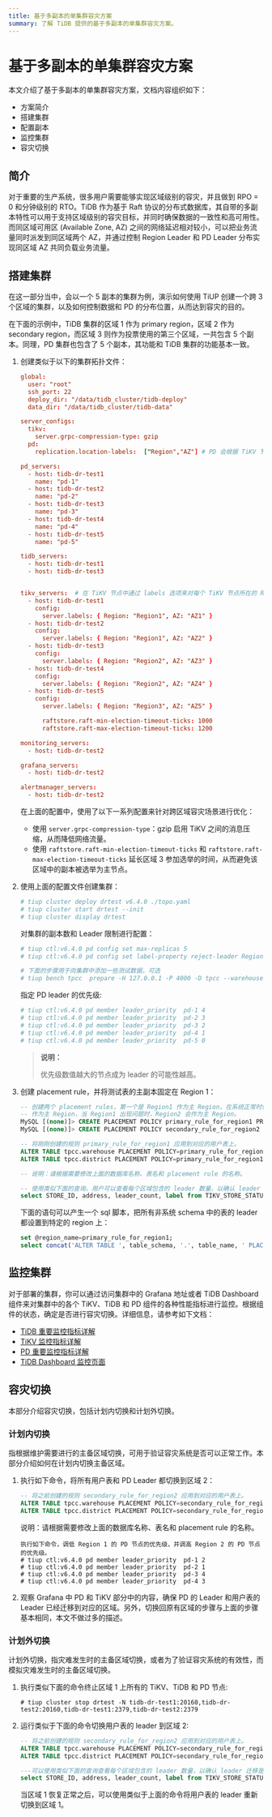 ```yaml
---
title: 基于多副本的单集群容灾方案
summary: 了解 TiDB 提供的基于多副本的单集群容灾方案。
---
```


# 基于多副本的单集群容灾方案

本文介绍了基于多副本的单集群容灾方案，文档内容组织如下：

- 方案简介
- 搭建集群
- 配置副本
- 监控集群
- 容灾切换

## 简介

对于重要的生产系统，很多用户需要能够实现区域级别的容灾，并且做到 RPO = 0 和分钟级别的 RTO。TiDB 作为基于 Raft 协议的分布式数据库，其自带的多副本特性可以用于支持区域级别的容灾目标，并同时确保数据的一致性和高可用性。而同区域可用区 (Available Zone, AZ) 之间的网络延迟相对较小，可以把业务流量同时派发到同区域两个 AZ，并通过控制 Region Leader 和 PD Leader 分布实现同区域 AZ 共同负载业务流量。

## 搭建集群

在这一部分当中，会以一个 5 副本的集群为例，演示如何使用 TiUP 创建一个跨 3 个区域的集群，以及如何控制数据和 PD 的分布位置，从而达到容灾的目的。

在下面的示例中，TiDB 集群的区域 1 作为 primary region，区域 2 作为 secondary region，而区域 3 则作为投票使用的第三个区域，一共包含 5 个副本。同理，PD 集群也包含了 5 个副本，其功能和 TiDB 集群的功能基本一致。

1. 创建类似于以下的集群拓扑文件：

    ```toml
    global:
      user: "root"
      ssh_port: 22
      deploy_dir: "/data/tidb_cluster/tidb-deploy"
      data_dir: "/data/tidb_cluster/tidb-data"

    server_configs:
      tikv:
        server.grpc-compression-type: gzip
      pd:
        replication.location-labels:  ["Region","AZ"] # PD 会根据 TiKV 节点的 Region 和 AZ 配置来进行副本的调度。

    pd_servers:
      - host: tidb-dr-test1
        name: "pd-1"
      - host: tidb-dr-test2
        name: "pd-2"
      - host: tidb-dr-test3
        name: "pd-3"
      - host: tidb-dr-test4
        name: "pd-4"
      - host: tidb-dr-test5
        name: "pd-5"

    tidb_servers:
      - host: tidb-dr-test1
      - host: tidb-dr-test3


    tikv_servers:  # 在 TiKV 节点中通过 labels 选项来对每个 TiKV 节点所在的 Region 和 AZ 进行标记
      - host: tidb-dr-test1
        config:
          server.labels: { Region: "Region1", AZ: "AZ1" }
      - host: tidb-dr-test2
        config:
          server.labels: { Region: "Region1", AZ: "AZ2" }
      - host: tidb-dr-test3
        config:
          server.labels: { Region: "Region2", AZ: "AZ3" }
      - host: tidb-dr-test4
        config:
          server.labels: { Region: "Region2", AZ: "AZ4" }
      - host: tidb-dr-test5
        config:
          server.labels: { Region: "Region3", AZ: "AZ5" }

          raftstore.raft-min-election-timeout-ticks: 1000
          raftstore.raft-max-election-timeout-ticks: 1200

    monitoring_servers:
      - host: tidb-dr-test2

    grafana_servers:
      - host: tidb-dr-test2

    alertmanager_servers:
      - host: tidb-dr-test2
      ```

    在上面的配置中，使用了以下一系列配置来针对跨区域容灾场景进行优化：

    - 使用 `server.grpc-compression-type`：gzip 启用 TiKV 之间的消息压缩，从而降低网络流量。
    - 使用 `raftstore.raft-min-election-timeout-ticks` 和 `raftstore.raft-max-election-timeout-ticks` 延长区域 3 参加选举的时间，从而避免该区域中的副本被选举为主节点。

2. 使用上面的配置文件创建集群：

    ```toml
    # tiup cluster deploy drtest v6.4.0 ./topo.yaml
    # tiup cluster start drtest --init
    # tiup cluster display drtest
    ```

    对集群的副本数和 Leader 限制进行配置：

    ```toml
    # tiup ctl:v6.4.0 pd config set max-replicas 5
    # tiup ctl:v6.4.0 pd config set label-property reject-leader Region Region3

    # 下面的步骤用于向集群中添加一些测试数据，可选
    # tiup bench tpcc  prepare -H 127.0.0.1 -P 4000 -D tpcc --warehouses 1
    ```

    指定 PD leader 的优先级:

    ```toml
    # tiup ctl:v6.4.0 pd member leader_priority  pd-1 4
    # tiup ctl:v6.4.0 pd member leader_priority  pd-2 3
    # tiup ctl:v6.4.0 pd member leader_priority  pd-3 2
    # tiup ctl:v6.4.0 pd member leader_priority  pd-4 1
    # tiup ctl:v6.4.0 pd member leader_priority  pd-5 0
    ```

    > **说明：**
    >
    > 优先级数值越大的节点成为 leader 的可能性越高。

3. 创建 placement rule，并将测试表的主副本固定在 Region 1：

    ```sql
    -- 创建两个 placement rules，第一个是 Region1 作为主 Region，在系统正常时使用，第二个是 Region2 作为备 Region。
    -- 作为主 Region，当 Region1 出现问题时，Region2 会作为主 Region。
    MySQL [(none)]> CREATE PLACEMENT POLICY primary_rule_for_region1 PRIMARY_REGION="Region1" REGIONS="Region1, Region2,Region3";
    MySQL [(none)]> CREATE PLACEMENT POLICY secondary_rule_for_region2 PRIMARY_REGION="Region2" REGIONS="Region1,Region2,Region3";

    -- 将刚刚创建的规则 primary_rule_for_region1 应用到对应的用户表上。
    ALTER TABLE tpcc.warehouse PLACEMENT POLICY=primary_rule_for_region1;
    ALTER TABLE tpcc.district PLACEMENT POLICY=primary_rule_for_region1;

    -- 说明：请根据需要修改上面的数据库名称、表名和 placement rule 的名称。

    -- 使用类似下面的查询，用户可以查看每个区域包含的 leader 数量，以确认 leader 迁移是否完成。
    select STORE_ID, address, leader_count, label from TIKV_STORE_STATUS order by store_id;
    ```

    下面的语句可以产生一个 sql 脚本，把所有非系统 schema 中的表的 leader 都设置到特定的 region 上：

    ```sql
    set @region_name=primary_rule_for_region1;
    select concat('ALTER TABLE ', table_schema, '.', table_name, ' PLACEMENT POLICY=', @region_name, ';') from information_schema.tables where table_schema not in ('METRICS_SCHEMA', 'PERFORMANCE_SCHEMA', 'INFORMATION_SCHEMA','mysql');
    ```

## 监控集群

对于部署的集群，你可以通过访问集群中的 Grafana 地址或者 TiDB Dashboard 组件来对集群中的各个 TiKV、TiDB 和 PD 组件的各种性能指标进行监控。根据组件的状态，确定是否进行容灾切换。详细信息，请参考如下文档：

- [TiDB 重要监控指标详解](/grafana-tidb-dashboard.md)
- [TiKV 监控指标详解](/grafana-tikv-dashboard.md)
- [PD 重要监控指标详解](/grafana-pd-dashboard.md)
- [TiDB Dashboard 监控页面](/dashboard/dashboard-monitoring.md)

## 容灾切换

本部分介绍容灾切换，包括计划内切换和计划外切换。

### 计划内切换

指根据维护需要进行的主备区域切换，可用于验证容灾系统是否可以正常工作。本部分介绍如何在计划内切换主备区域。

1. 执行如下命令，将所有用户表和 PD Leader 都切换到区域 2：

    ``` sql
    -- 将之前创建的规则 secondary_rule_for_region2 应用到对应的用户表上。
    ALTER TABLE tpcc.warehouse PLACEMENT POLICY=secondary_rule_for_region2;
    ALTER TABLE tpcc.district PLACEMENT POLICY=secondary_rule_for_region2;
    ```

    说明：请根据需要修改上面的数据库名称、表名和 placement rule 的名称。

    ``` shell
    执行如下命令，调低 Region 1 的 PD 节点的优先级，并调高 Region 2 的 PD 节点的优先级。
    # tiup ctl:v6.4.0 pd member leader_priority  pd-1 2
    # tiup ctl:v6.4.0 pd member leader_priority  pd-2 1
    # tiup ctl:v6.4.0 pd member leader_priority  pd-3 4
    # tiup ctl:v6.4.0 pd member leader_priority  pd-4 3
    ```

2. 观察 Grafana 中 PD 和 TiKV 部分中的内容，确保 PD 的 Leader 和用户表的 Leader 已经迁移到对应的区域。另外，切换回原有区域的步骤与上面的步骤基本相同，本文不做过多的描述。

### 计划外切换

计划外切换，指灾难发生时的主备区域切换，或者为了验证容灾系统的有效性，而模拟灾难发生时的主备区域切换。

1. 执行类似下面的命令终止区域 1 上所有的 TiKV、TiDB 和 PD 节点:

    ``` shell
    # tiup cluster stop drtest -N tidb-dr-test1:20160,tidb-dr-test2:20160,tidb-dr-test1:2379,tidb-dr-test2:2379
    ```

2. 运行类似于下面的命令切换用户表的 leader 到区域 2:

    ```sql
    -- 将之前创建的规则 secondary_rule_for_region2 应用到对应的用户表上。
    ALTER TABLE tpcc.warehouse PLACEMENT POLICY=secondary_rule_for_region2;
    ALTER TABLE tpcc.district PLACEMENT POLICY=secondary_rule_for_region2;

    ---可以使用类似下面的查询查看每个区域包含的 leader 数量，以确认 leader 迁移是否完成。
    select STORE_ID, address, leader_count, label from TIKV_STORE_STATUS order by store_id;
    ```

    当区域 1 恢复正常之后，可以使用类似于上面的命令将用户表的 leader 重新切换到区域 1。
